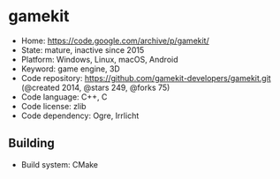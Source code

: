 # gamekit

- Home: https://code.google.com/archive/p/gamekit/
- State: mature, inactive since 2015
- Platform: Windows, Linux, macOS, Android
- Keyword: game engine, 3D
- Code repository: https://github.com/gamekit-developers/gamekit.git (@created 2014, @stars 249, @forks 75)
- Code language: C++, C
- Code license: zlib
- Code dependency: Ogre, Irrlicht

## Building

- Build system: CMake
